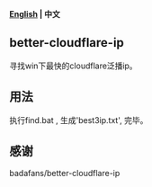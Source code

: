 **[English](https://github.com/chamberone/better-cloudflare-ip/blob/main/README.md) | 中文**

## better-cloudflare-ip
寻找win下最快的cloudflare泛播ip。

## 用法
执行find.bat , 生成'best3ip.txt', 完毕。

## 感谢
badafans/better-cloudflare-ip

